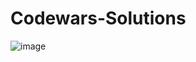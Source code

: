 # Codewars-Solutions

![image](https://user-images.githubusercontent.com/95026332/204293613-a381033d-0025-4162-9138-0490f13d84bb.png)
